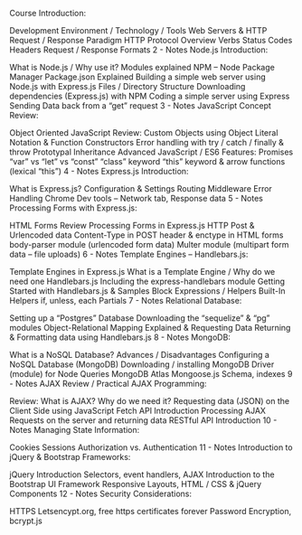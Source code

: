 Course Introduction:

Development Environment / Technology / Tools
Web Servers & HTTP Request / Response Paradigm
HTTP Protocol Overview
Verbs
Status Codes
Headers
Request / Response Formats
2 - Notes	Node.js Introduction:

What is Node.js / Why use it?
Modules explained
NPM – Node Package Manager
Package.json Explained
Building a simple web server using Node.js with Express.js
Files / Directory Structure
Downloading dependencies (Express.js) with NPM
Coding a simple server using Express
Sending Data back from a “get” request
3 - Notes	JavaScript Concept Review:

Object Oriented JavaScript Review:
Custom Objects using Object Literal Notation & Function Constructors
Error handling with try / catch / finally & throw
Prototypal Inheritance
Advanced JavaScript / ES6 Features:
Promises
“var” vs “let” vs “const”
“class” keyword
“this” keyword & arrow functions (lexical “this”)
4 - Notes	Express.js Introduction:

What is Express.js?
Configuration & Settings
Routing
Middleware
Error Handling
Chrome Dev tools – Network tab, Response data
5 - Notes	Processing Forms with Express.js:

HTML Forms Review
Processing Forms in Express.js
HTTP Post & Urlencoded data
Content-Type in POST header & enctype in HTML forms
body-parser module (urlencoded form data)
Multer module (multipart form data – file uploads)
6 - Notes	Template Engines – Handlebars.js:

Template Engines in Express.js
What is a Template Engine / Why do we need one
Handlebars.js
Including the express-handlebars module
Getting Started with Handlebars.js & Samples
Block Expressions / Helpers
Built-In Helpers
if, unless, each
Partials
7 - Notes	Relational Database:

Setting up a “Postgres” Database
Downloading the “sequelize” & “pg” modules
Object-Relational Mapping Explained & Requesting Data
Returning & Formatting data using Handlebars.js
8 - Notes	MongoDB:

What is a NoSQL Database? Advances / Disadvantages
Configuring a NoSQL Database (MongoDB)
Downloading / installing MongoDB Driver (module) for Node
Queries
MongoDB Atlas
Mongoose.js
Schema, indexes
9 - Notes	AJAX Review / Practical AJAX Programming:

Review: What is AJAX? Why do we need it?
Requesting data (JSON) on the Client Side using JavaScript
Fetch API Introduction
Processing AJAX Requests on the server and returning data
RESTful API Introduction
10 - Notes	Managing State Information:

Cookies
Sessions
Authorization vs. Authentication
11 - Notes	Introduction to jQuery & Bootstrap Frameworks:

jQuery Introduction
Selectors, event handlers, AJAX
Introduction to the Bootstrap UI Framework
Responsive Layouts, HTML / CSS & jQuery Components
12 - Notes	Security Considerations:

HTTPS
Letsencypt.org, free https certificates forever
Password Encryption, bcrypt.js